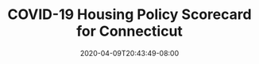 ---
title: "COVID-19 Housing Policy Scorecard for Connecticut"
date: 2020-04-09T20:43:49-08:00
layout: single
type: covid-policy-rankings
state_abbrev: ct # use state abbreviation.
state_title: Connecticut
photoCredit:
hasSubnav: true
socialDescription: COVID-19 Housing Policy Scorecard for Connecticut
description: See how Connecticut ranks in our nationwide scorecard of housing policies in response to COVID-19.
url: /covid-policy-scorecard/ct
aliases:
    - /covid-policy-scorecard/ct
    - /covid-policy-scorecard/connecticut
    - /es/covid-policy-scorecard/ct
    - /es/covid-policy-scorecard/connecticut
---